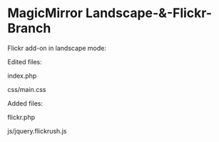 MagicMirror Landscape-&-Flickr-Branch
===========

Flickr add-on in landscape mode:

Edited files:

index.php

css/main.css

Added files:

flickr.php

js/jquery.flickrush.js
